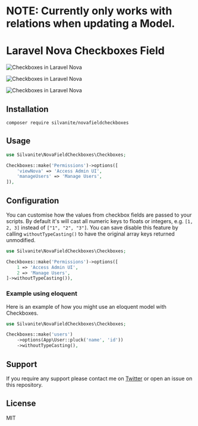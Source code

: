 # NOTE: Currently only works with relations when updating a Model. 

# Laravel Nova Checkboxes Field

![Checkboxes in Laravel Nova](formPreview.png)

![Checkboxes in Laravel Nova](detailPreview.png)

![Checkboxes in Laravel Nova](indexPreview.png)

## Installation

`composer require silvanite/novafieldcheckboxes`

## Usage

```php
use Silvanite\NovaFieldCheckboxes\Checkboxes;

Checkboxes::make('Permissions')->options([
    'viewNova' => 'Access Admin UI',
    'manageUsers' => 'Manage Users',
]),
```

## Configuration

You can customise how the values from checkbox fields are passed to your scripts. By default it's will cast all numeric keys to floats or integers, e.g. `[1, 2, 3]` instead of `["1", "2", "3"]`. You can save disable this feature by calling `withoutTypeCasting()` to have the original array keys returned unmodified.

```php
use Silvanite\NovaFieldCheckboxes\Checkboxes;

Checkboxes::make('Permissions')->options([
    1 => 'Access Admin UI',
    2 => 'Manage Users',
]->withoutTypeCasting()),
```

### Example using eloquent

Here is an example of how you might use an eloquent model with Checkboxes.

```php
use Silvanite\NovaFieldCheckboxes\Checkboxes;

Checkboxes::make('users')
    ->options(App\User::pluck('name', 'id'))
    ->withoutTypeCasting(),
```

## Support

If you require any support please contact me on [Twitter](https://twitter.com/m2de_io) or open an issue on this repository.

## License

MIT

